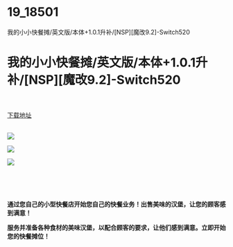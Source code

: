 # 19_18501
我的小小快餐摊/英文版/本体+1.0.1升补/[NSP][魔改9.2]-Switch520
# 我的小小快餐摊/英文版/本体+1.0.1升补/[NSP][魔改9.2]-Switch520
 <br/></br>
[下载地址](https://www.switch520.cc/article/18501 "下载地址")
<br/></br>

<p><strong><img src="https://www.switch520.cc/muke_img/upload_art_editor_20210609-1_9e7acd1a14d97e174ee5da0d47a95995.jpg"></strong></p>
<p><strong><img src="https://www.switch520.cc/muke_img/upload_art_editor_20210609-1_f4f1d2bbdeafa1ec85413b3a6c1fcfc2.jpg"></strong></p>
<p><strong><img src="https://www.switch520.cc/muke_img/upload_art_editor_20210609-1_b8fd127f37f81e60d5a29f4f8f9b3e48.jpg">&nbsp;</strong></p>
<p>&nbsp;</p>
<p>&nbsp;</p>
<p><strong>通过您自己的小型快餐店开始您自己的快餐业务！出售美味的汉堡，让您的顾客感到满意！</strong></p>
<p><strong>服务并准备各种食材的美味汉堡，以配合顾客的要求，让他们感到满意。立即开始您的快餐摊位！</strong></p>
<p><strong>&nbsp;</strong></p>
